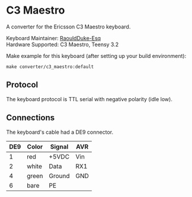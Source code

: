 # C3 Maestro

A converter for the Ericsson C3 Maestro keyboard.

Keyboard Maintainer: [RaouldDuke-Esq](https://github.com/RaouldDuke-Esq)  
Hardware Supported: C3 Maestro, Teensy 3.2  

Make example for this keyboard (after setting up your build environment):

    make converter/c3_maestro:default

## Protocol

The keyboard protocol is TTL serial with negative polarity (idle low).

## Connections

The keyboard's cable had a DE9 connector.

| DE9   | Color | Signal               | AVR |
|-------|-------|----------------------|-----|
|   1   | red   |  +5VDC               | Vin |
|   2   | white |  Data                | RX1 |
|   4   | green |  Ground              | GND |
|   6   | bare  |  PE                  |     |
